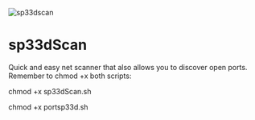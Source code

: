 ![sp33dscan](https://user-images.githubusercontent.com/92309458/200518407-71423a2d-e26f-4b67-a319-559f7f39f340.png)
# sp33dScan
Quick and easy net scanner that also allows you to discover open ports.
Remember to chmod +x both scripts:

chmod +x sp33dScan.sh

chmod +x portsp33d.sh
